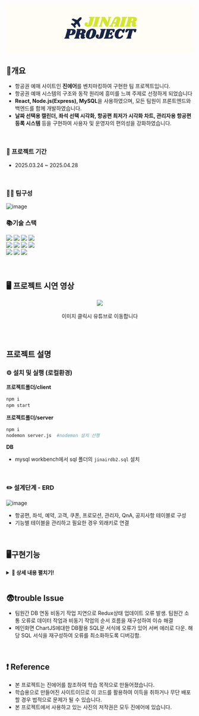 <p align="center">
  <img src="https://github.com/2eo2yeo/jinAir/blob/main/client/public/images/readmetitle.png?raw=true">
</p>


## 📄개요
- 항공권 예매 사이트인 <B>진에어</B>를 벤치마킹하여 구현한 팀 프로젝트입니다.
- 항공권 예매 시스템의 구조와 동작 원리에 흥미를 느껴 주제로 선정하게 되었습니다
- <B>React, Node.js(Express), MySQL</B>을 사용하였으며, 모든 팀원이 프론트엔드와 백엔드를 함께 개발하였습니다.
- <B>날짜 선택용 캘린더, 좌석 선택 시각화, 항공편 최저가 시각화 차트, 관리자용 항공편 등록 시스템</B> 등을 구현하여 사용자 및 운영자의 편의성을 강화하였습니다.

<br>



### 📆 프로젝트 기간
- 2025.03.24 ~ 2025.04.28

<br>

### 🙋‍♀️ 팀구성
![image](https://github.com/user-attachments/assets/35e53052-3316-4f53-aee8-b5738a94ed3c)


### 📚기술 스택

<div align=left> 
  <img src="https://img.shields.io/badge/html5-E34F26?style=for-the-badge&logo=html5&logoColor=white"> 
  <img src="https://img.shields.io/badge/css-1572B6?style=for-the-badge&logo=css3&logoColor=white"> 
  <img src="https://img.shields.io/badge/javascript-F7DF1E?style=for-the-badge&logo=javascript&logoColor=black"> 
  <img src="https://img.shields.io/badge/mysql-4479A1?style=for-the-badge&logo=mysql&logoColor=white"> 
  <br>
  <img src="https://img.shields.io/badge/react-61DAFB?style=for-the-badge&logo=react&logoColor=black"> 
  <img src="https://img.shields.io/badge/node.js-339933?style=for-the-badge&logo=Node.js&logoColor=white">
  <img src="https://img.shields.io/badge/express-000000?style=for-the-badge&logo=express&logoColor=white">
  <img src="https://img.shields.io/badge/bootstrap-7952B3?style=for-the-badge&logo=bootstrap&logoColor=white">
  <br>
  <img src="https://img.shields.io/badge/github-181717?style=for-the-badge&logo=github&logoColor=white">
  <img src="https://img.shields.io/badge/git-F05032?style=for-the-badge&logo=git&logoColor=white">
  <img src="https://img.shields.io/badge/fontawesome-339AF0?style=for-the-badge&logo=fontawesome&logoColor=white">
  <br>
</div>

<br>
<br>

## 🖥️ 프로젝트 시연 영상

<p align="center">
  <a href="https://youtu.be/fy4xuwWGOhA?si=SuaqVev9tDgIny9Y" target="_blank">
    <img src="https://github.com/user-attachments/assets/a9ff6647-b12e-4b5c-b42e-c002f4b6face" width="700" />
  </a>
</p>

<p align="center"> 이미지 클릭시 유튜브로 이동합니다 </p>

<br>
<br>

## 프로젝트 설명

### ⚙️ 설치 및 실행 (로컬환경)
<B>프로젝트폴더/client</B>
```bash
npm i 
npm start
```
<B>프로젝트폴더/server</B> 
```bash
npm i 
nodemon server.js  #nodemon 설치 선행
```
<B>DB</B>
- mysql workbench에서 sql 폴더의 `jinairdb2.sql` 설치

<br>




### ✏️ 설계단계 - ERD 
![image](https://github.com/user-attachments/assets/9ad5db3e-592b-49f2-9686-63a549a3d0c0)

- 항공편, 좌석, 예약, 고객, 쿠폰, 프로모션, 관리자, QnA, 공지사항 테이블로 구성
- 기능별 테이블을 관리하고 필요한 경우 외래키로 연결
  
<br>







## 🖥구현기능 


<details>
<summary><strong>📌 상세 내용 펼치기!</strong></summary>
<div markdown="1">

📁 회원가입
- 회원가입 유효성 체크(필요 정보 입력, 약관 동의)
- 이메일 인증 기능 활용
  
📁 로그인
- 입력 정보 유효성 체크(아이디, 비밀번호)
- SNS 간편 로그인 기능
- 개인정보를 활용한 아이디·비밀번호 찾기 기능구현
  
📁 메인페이지
- 이미지 슬라이드 (swiper, slick)
- DB연동 및 chartJS를 활용한 일일 최저가 조회
- 우측하단의 사이드 바에서 위로가기 버튼을 통해 위치 이동 가능
- 항공편 예약 / 예약 조회 가능

📁 예약
- 왕복/편도 구간 설정
- DB에 저장된 출발 공항과 도착 공항을 선택
- 캘린더를 활용한 여행일정 설정
- 탑승 승객 유형 지정 및 항공권 조회

📁 결제정보 선택 및 입력
- 여행 일정에따라 일반석/프리미엄 석 선택(왕복의 경우 오는 편까지)
- 탑승객 정보 입력
- 구간별 금액 확인 등 가능
- 선택한 좌석 등급에 따른 지정좌석 선택 가능(필수X) 
  
📁 결제페이지
- DB에 저장된 쿠폰 적용 가능
- 토스페이먼츠 API를 활용한 결제 기능 구현

📁 챗봇
- 우측하단 사이드 바 아이콘을 통해 진입하며 항공편 스케줄 조회 및 예약조회
- 항공편 조회 후 메인 화면에 반영 기능
  
📁 환율 계산
- 우측하단 사이드 바 아이콘을 통해 진입하며 달러, 엔화, 유로화를 원화로 환산하는 기능
  
📁 마이페이지
- 쿠폰 / 예약 조회
- 회원 정보 수정, 프로필 사진 설정
- 관심 지역 설정
- 고객 문의 내역과 관리자 답변 확인
- 탑승권 메일 발송 (탑승 당일 활성화, EmailJS 라이브러리 활용)

📁 맞춤항공권
- 사용자가 설정한 관심지역과 카테고리별로 가까운 날짜의 항공편 추천
  
📁 관리자페이지
- 공지사항 등록, 수정, 삭제 기능
- 문의사항 답변으로 답변된 문의와 되지 않은 답변으로 구분 가능
- 항공편 등록, 조회, 검색, 삭제 등 관리 기능

📁 고객 문의 작성 폼
- multer를 통한 사진 첨부 기능 제공


</div>
</details>

<br>

## 😨trouble Issue
- 팀원간 DB 연동 비동기 작업 지연으로 Redux상태 업데이트 오류 발생. 팀원간 소통 오류로 데이터 작업과 비동기 작업의 순서 흐름을 재구성하여 이슈 해결
- 메인화면 ChartJS에대한 DB활용 SQL문 서식에 오류가 있어 서버 에러로 다운. 해당 SQL 서식을 재구성하여 오류를 최소화하도록 디버깅함. 
<br>

## ❗ Reference

- 본 프로젝트는 진에어를 참조하여 학습 목적으로 만들어졌습니다.
- 학습용으로 만들어진 사이트이므로 이 코드를 활용하여 이득을 취하거나 무단 배포할 경우 법적으로 문제가 될 수 있습니다.
- 본 프로젝트에서 사용하고 있는 사진의 저작권은 모두 진에어에 있습니다. 
<br>
<br><br><br>
